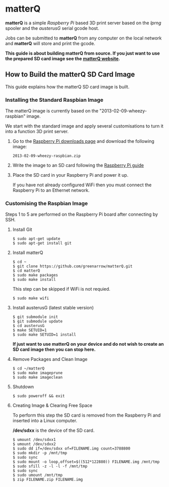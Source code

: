 # matterQ

**matterQ** is a simple *Raspberry Pi* based 3D print server based on the
*lprng* spooler and the *austerusG* serial gcode host.

Jobs can be submitted to **matterQ** from any computer on the local network
and **matterQ** will store and print the gcode.

**This guide is about building matterQ from source. If you just want to use
the prepared SD card image see the [matterQ website](http://matterq.org).**

## How to Build the matterQ SD Card Image

This guide explains how the matterQ SD card image is built.

### Installing the Standard Raspbian Image

The matterQ image is currently based on the "2013-02-09-wheezy-raspbian" image.

We start with the standard image and apply several customisations to turn it
into a function 3D print server.

1.  Go to the
    [Raspberry Pi downloads page](http://www.raspberrypi.org/downloads)
    and download the following image:
 
        2013-02-09-wheezy-raspbian.zip

3.  Write the image to an SD card following the
    [Raspberry Pi guide](http://elinux.org/RPi_Easy_SD_Card_Setup)

4.  Place the SD card in your Raspberry Pi and power it up.

    If you have not already configured WiFi then you must connect the
    Raspberry Pi to an Ethernet network.


### Customising the Raspbian Image
Steps 1 to 5 are performed on the Raspberry Pi board after connecting by SSH.

1.  Install Git

        $ sudo apt-get update
        $ sudo apt-get install git

2.  Install matterQ

        $ cd ~
        $ git clone https://github.com/greenarrow/matterQ.git
        $ cd matterQ
        $ sudo make packages
        $ sudo make install

    This step can be skipped if WiFi is not requied.

        $ sudo make wifi

3.  Install austerusG (latest stable version)

        $ git submodule init
        $ git submodule update
        $ cd austerusG
        $ make SETUID=1
        $ sudo make SETUID=1 install

    **If just want to use matterQ on your device and do not wish to create an
    SD card image then you can stop here.**

4.  Remove Packages and Clean Image

        $ cd ~/matterQ
        $ sudo make imageprune
        $ sudo make imageclean

5.  Shutdown

        $ sudo poweroff && exit

6.  Creating Image & Clearing Free Space

    To perform this step the SD card is removed from the Raspberry Pi and
    inserted into a Linux computer.

    **/dev/sdxx** is the device of the SD card.

        $ umount /dev/sdxx1
        $ umount /dev/sdxx2
        $ sudo dd if=/dev/sdxx of=FILENAME.img count=3788800
        $ sudo mkdir -p /mnt/tmp
        $ sudo sync
        $ sudo mount -o loop,offset=$((512*122880)) FILENAME.img /mnt/tmp
        $ sudo sfill -z -l -l -f /mnt/tmp
        $ sudo sync
        $ sudo umount /mnt/tmp
        $ zip FILENAME.zip FILENAME.img

